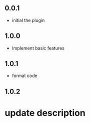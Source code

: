 ## 0.0.1

* initial the plugin

## 1.0.0

* Implement basic features

## 1.0.1

* format code

## 1.0.2

# update description

